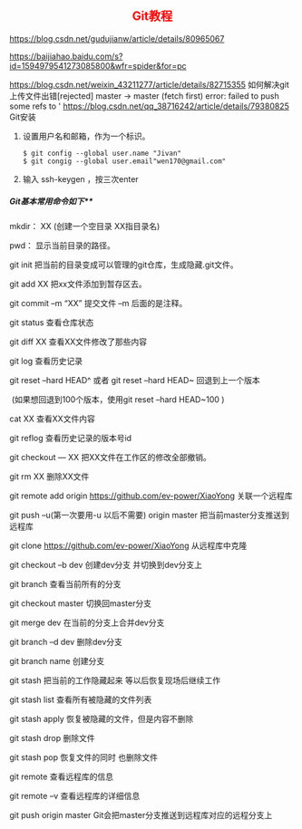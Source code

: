 <center><h2 style=color:red><b>Git教程</b></h2></center>

https://blog.csdn.net/gudujianw/article/details/80965067

https://baijiahao.baidu.com/s?id=1594979541273085800&wfr=spider&for=pc

https://blog.csdn.net/weixin_43211277/article/details/82715355  如何解决git上传文件出错[rejected] master -> master (fetch first) error: failed to push some refs to '
https://blog.csdn.net/qq_38716242/article/details/79380825
Git安装

1. 设置用户名和邮箱，作为一个标识。

   ```git
   $ git config --global user.name "Jivan"
   $ git congig --global user.email"wen170@gmail.com"
   ```

2. 输入 ssh-keygen ，按三次enter

##### Git基本常用命令如下**

mkdir：        XX (创建一个空目录 XX指目录名)

pwd：          显示当前目录的路径。

git init          把当前的目录变成可以管理的git仓库，生成隐藏.git文件。

git add XX       把xx文件添加到暂存区去。

git commit –m “XX”  提交文件 –m 后面的是注释。

   git status        查看仓库状态

   git diff  XX      查看XX文件修改了那些内容

   git log          查看历史记录

   git reset  –hard HEAD^ 或者 git reset  –hard HEAD~ 回退到上一个版本

​                        (如果想回退到100个版本，使用git reset –hard HEAD~100 )

   cat XX         查看XX文件内容

   git reflog       查看历史记录的版本号id

   git checkout — XX  把XX文件在工作区的修改全部撤销。

   git rm XX          删除XX文件

   git remote add origin <https://github.com/ev-power/XiaoYong> 关联一个远程库

   git push –u(第一次要用-u 以后不需要) origin master 把当前master分支推送到远程库

   git clone <https://github.com/ev-power/XiaoYong>  从远程库中克隆

   git checkout –b dev  创建dev分支 并切换到dev分支上

   git branch  查看当前所有的分支

   git checkout master 切换回master分支

   git merge dev    在当前的分支上合并dev分支

   git branch –d dev 删除dev分支

   git branch name  创建分支

   git stash 把当前的工作隐藏起来 等以后恢复现场后继续工作

   git stash list 查看所有被隐藏的文件列表

   git stash apply 恢复被隐藏的文件，但是内容不删除

   git stash drop 删除文件

   git stash pop 恢复文件的同时 也删除文件

   git remote 查看远程库的信息

   git remote –v 查看远程库的详细信息

   git push origin master  Git会把master分支推送到远程库对应的远程分支上
   
   
